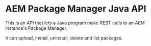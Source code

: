 # AEM Package Manager Java API

This is an API that lets a Java program make REST calls to an AEM instance's Package Manager.

It can upload, install, uninstall, delete and list packages.
